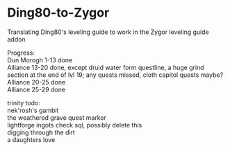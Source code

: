 # Ding80-to-Zygor
Translating Ding80's leveling guide to work in the Zygor leveling guide addon

Progress:  
Dun Morogh 1-13 done  
Alliance 13-20 done, except druid water form questline, a huge grind section at the end of lvl 19; any quests missed, cloth capitol quests maybe?  
Alliance 20-25 done  
Alliance 25-29 done  

trinity todo:  
nek'rosh's gambit  
the weathered grave quest marker  
lightforge ingots check sql, possibly delete this  
digging through the dirt  
a daughters love  

